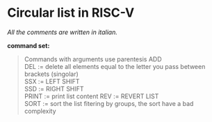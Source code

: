 # Circular list in RISC-V 


*All the comments are written in italian.*

**command set:**
> Commands with arguments use parentesis
ADD \
DEL := delete all elements equal to the letter you pass between brackets (singolar)\
SSX := LEFT SHIFT \
SSD := RIGHT SHIFT \
PRINT := print list content
REV := REVERT LIST \
SORT := sort the list fitering by groups, the sort have a bad complexity
